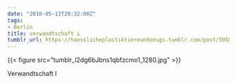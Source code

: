 ```yaml
---
date: "2010-05-13T20:32:00Z"
tags:
- Berlin
title: verwandtschaft i
tumblr_url: https://haesslicheplastiktiereundzeugs.tumblr.com/post/595814478/verwandtschaft-i
---
```

{{< figure src="tumblr_l2dg6bJbns1qbfzcmo1_1280.jpg" >}}

Verwandtschaft I

